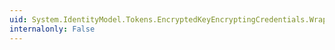 ```yaml
---
uid: System.IdentityModel.Tokens.EncryptedKeyEncryptingCredentials.WrappingCredentials
internalonly: False
---
```

